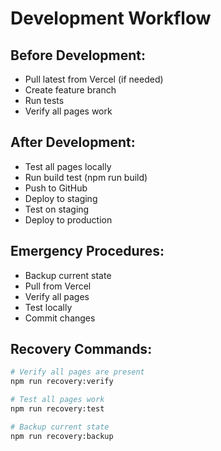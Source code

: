 # Development Workflow

## Before Development:
- Pull latest from Vercel (if needed)
- Create feature branch
- Run tests
- Verify all pages work

## After Development:
- Test all pages locally
- Run build test (npm run build)
- Push to GitHub
- Deploy to staging
- Test on staging
- Deploy to production

## Emergency Procedures:
- Backup current state
- Pull from Vercel
- Verify all pages
- Test locally
- Commit changes

## Recovery Commands:
```bash
# Verify all pages are present
npm run recovery:verify

# Test all pages work
npm run recovery:test

# Backup current state
npm run recovery:backup
```
